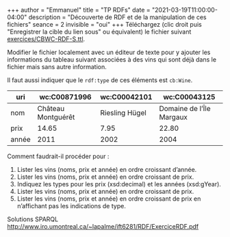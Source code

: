 +++
author = "Emmanuel"
title = "TP RDFs"
date = "2021-03-19T11:00:00-04:00"
description = "Découverte de RDF et de la manipulation de ces fichiers"
seance = 2
invisible = "oui"
+++
Téléchargez (clic droit puis "Enregistrer la cible du lien sous" ou équivalent) le fichier suivant [exercices/CBWC-RDF-S.ttl](/exercices/CBWC-RDF-S.ttl).

Modifier le fichier localement avec un éditeur de texte pour y ajouter les informations du tableau suivant associées à des vins qui sont déjà dans le fichier mais sans autre information.

Il faut aussi indiquer que le `rdf:type` de ces éléments est `cb:Wine`.

| uri   | wc:C00871996       | wc:C00042101   | wc:C00043125             |
| ----- | ------------------ | -------------- | ------------------------ |
| nom   | Château Montguérêt | Riesling Hügel | Domaine de l’Île Margaux |
| prix  | 14.65              | 7.95           | 22.80                    |
| année | 2011               | 2002           | 2004                     |

Comment faudrait-il procéder pour :

1. Lister les vins (noms, prix et année) en ordre croissant d’année.
2. Lister les vins (noms, prix et année) en ordre croissant de prix.
3. Indiquez les types pour les prix (xsd:decimal) et les années (xsd:gYear).
4. Lister les vins (noms, prix et année) en ordre croissant de prix.
5. Lister les vins (noms, prix et année) en ordre croissant de prix en n’affichant pas les indications de type.

Solutions SPARQL http://www.iro.umontreal.ca/~lapalme/ift6281/RDF/ExerciceRDF.pdf
